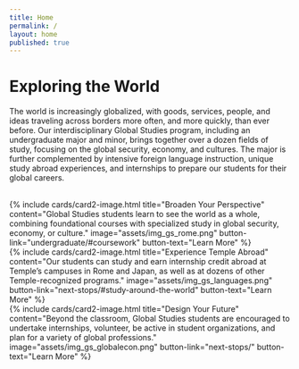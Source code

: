 ```yaml
---
title: Home
permalink: /
layout: home
published: true
---
```


# Exploring the World

The world is increasingly globalized, with goods, services, people, and ideas traveling across borders more often, and more quickly, than ever before. Our interdisciplinary Global Studies program, including an undergraduate major and minor, brings together over a dozen fields of study, focusing on the global security, economy, and cultures. The major is further complemented by intensive foreign language instruction, unique study abroad experiences, and internships to prepare our students for their global careers. <br />

<div class="row">
<br />
<div class="col m12 l4">{% include cards/card2-image.html title="Broaden Your Perspective" content="Global Studies students learn to see the world as a whole, combining foundational courses with specialized study in global security, economy, or culture." image="assets/img_gs_rome.png" button-link="undergraduate/#coursework" button-text="Learn More" %}</div>
<div class="col m12 l4">{% include cards/card2-image.html title="Experience Temple Abroad" content="Our students can study and earn internship credit abroad at Temple’s campuses in Rome and Japan, as well as at dozens of other Temple-recognized programs." image="assets/img_gs_languages.png" button-link="next-stops/#study-around-the-world" button-text="Learn More" %}</div>
<div class="col m12 l4">{% include cards/card2-image.html title="Design Your Future" content="Beyond the classroom, Global Studies students are encouraged to undertake internships, volunteer, be active in student organizations, and plan for a variety of global professions." image="assets/img_gs_globalecon.png" button-link="next-stops/" button-text="Learn More" %}</div>
</div>
